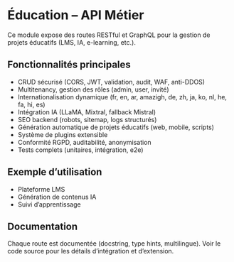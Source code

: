 # Éducation – API Métier

Ce module expose des routes RESTful et GraphQL pour la gestion de projets éducatifs (LMS, IA, e-learning, etc.).

## Fonctionnalités principales
- CRUD sécurisé (CORS, JWT, validation, audit, WAF, anti-DDOS)
- Multitenancy, gestion des rôles (admin, user, invité)
- Internationalisation dynamique (fr, en, ar, amazigh, de, zh, ja, ko, nl, he, fa, hi, es)
- Intégration IA (LLaMA, Mixtral, fallback Mistral)
- SEO backend (robots, sitemap, logs structurés)
- Génération automatique de projets éducatifs (web, mobile, scripts)
- Système de plugins extensible
- Conformité RGPD, auditabilité, anonymisation
- Tests complets (unitaires, intégration, e2e)

## Exemple d’utilisation
- Plateforme LMS
- Génération de contenus IA
- Suivi d’apprentissage

## Documentation
Chaque route est documentée (docstring, type hints, multilingue). Voir le code source pour les détails d’intégration et d’extension.
